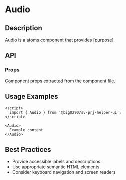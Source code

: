# Audio

## Description

Audio is a atoms component that provides [purpose].

## API

### Props

Component props extracted from the component file.

## Usage Examples

```svelte
<script>
  import { Audio } from '@big0290/sv-prj-helper-ui';
</script>

<Audio>
  Example content
</Audio>
```

## Best Practices

- Provide accessible labels and descriptions
- Use appropriate semantic HTML elements
- Consider keyboard navigation and screen readers
